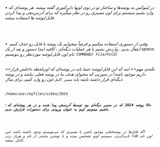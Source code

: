 ###### • در لینوکس به پوشه‌ها و ساختار تو در توی اونها دایرکتوری گفته میشه. هر پوشه‌ای که وارد بشیم سیستم برای اون مسیری رو در نظر میگیره که برای آدرس‌دهی و پیدا کردن فایل/پوشه ها استفاده میشه.
‌‌
‌
###### • وقتی از دستوری استفاده میکنیم و فرضاً میخوایم یک پوشه یا فایل رو حذف کنیم، انتقال بدیم ، واردش بشیم یا هر عملیات دیگه‌ای ، کافیه ابتدا دستور و بعد از یک space، نام اون فایل/پوشه موردنظر رو بنویسیم: `COMMAND] File/Fold]`
###### ==نکته‌ی مهم== اینه که این فایل/پوشه حتما باید در پوشه‌ای که اون‌لحظه داخلش قرار داریم موجود باشه!  در صورتی که محتوای هدف ما در پوشه فعلی نباشه و در پوشه دیگه‌ای قرار داشته باشه باید `مسیر کامل` اون رو وارد کنیم. برای مثال: 
`/home/user/myfiles/video/2024`
##### : `حالا پوشه 2024 که در مسیر دیگه‌ای بود توسط آدرسش پیدا شده و در هر پوشه‌ای که باشیم میتونیم اونو به عنوان ورودی برای دستورات قرارش بدیم.`
‌
‌
###### `اگه فایل‌ها در پوشه‌فعلی موجود باشن یا مسیری که می‌نویسیم وجود داشته باشه حین تایپ‌کردن، سیستم اونو تشخیص میده و با نوشتن بخشی از نام و هربار زدن tab اون نام کامل میشه.`
